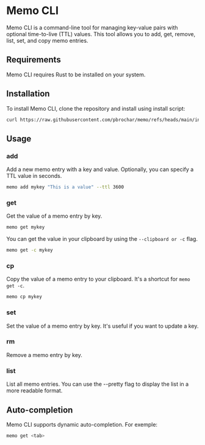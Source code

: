 # Memo CLI

Memo CLI is a command-line tool for managing key-value pairs with optional time-to-live (TTL) values. This tool allows you to add, get, remove, list, set, and copy memo entries.

## Requirements

Memo CLI requires Rust to be installed on your system.

## Installation

To install Memo CLI, clone the repository and install using install script:

```sh
curl https://raw.githubusercontent.com/pbrochar/memo/refs/heads/main/install.sh | bash
```

## Usage

### add

Add a new memo entry with a key and value. Optionally, you can specify a TTL value in seconds.

```sh
memo add mykey "This is a value" --ttl 3600
```

### get

Get the value of a memo entry by key.

```sh
memo get mykey
```

You can get the value in your clipboard by using the `--clipboard or -c` flag.

```sh
memo get -c mykey
```

### cp

Copy the value of a memo entry to your clipboard.
It's a shortcut for `memo get -c`.
```sh
memo cp mykey
```

### set

Set the value of a memo entry by key.
It's useful if you want to update a key.


### rm

Remove a memo entry by key.

### list

List all memo entries.
You can use the --pretty flag to display the list in a more readable format.

## Auto-completion

Memo CLI supports dynamic auto-completion.
For exemple:
```bash
memo get <tab>
```

